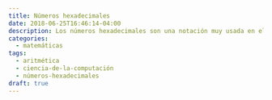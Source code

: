 ```yaml
---
title: Números hexadecimales
date: 2018-06-25T16:46:14-04:00
description: Los números hexadecimales son una notación muy usada en el área de la computación y la electrónica.
categories:
  - matemáticas
tags:
  - aritmética
  - ciencia-de-la-computación
  - números-hexadecimales
draft: true
---
```


